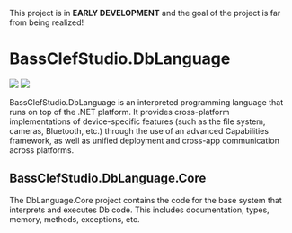 This project is in **EARLY DEVELOPMENT** and the goal of the project is far from being realized!

# BassClefStudio.DbLanguage
![](https://github.com/bassclefstudio/Db-Language/workflows/.NET%20Core%20Build,%20Test,%20and%20Pack/badge.svg)
![](https://github.com/bassclefstudio/Db-Language/workflows/.NET%20Core%20Build%20and%20Test/badge.svg)

BassClefStudio.DbLanguage is an interpreted programming language that runs on top of the .NET platform. It provides cross-platform implementations of device-specific features (such as the file system, cameras, Bluetooth, etc.) through the use of an advanced Capabilities framework, as well as unified deployment and cross-app communication across platforms.

## BassClefStudio.DbLanguage.Core
The DbLanguage.Core project contains the code for the base system that interprets and executes Db code. This includes documentation, types, memory, methods, exceptions, etc.

